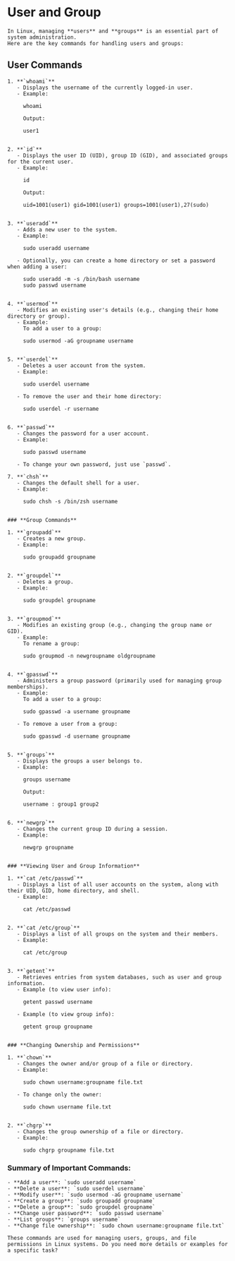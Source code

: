 # User and Group

	In Linux, managing **users** and **groups** is an essential part of system administration. 
	Here are the key commands for handling users and groups:

## **User Commands**

	1. **`whoami`**  
	   - Displays the username of the currently logged-in user.
	   - Example:
		
		 whoami
		 
		 Output:
		 
		 user1
		 

	2. **`id`**  
	   - Displays the user ID (UID), group ID (GID), and associated groups for the current user.
	   - Example:
		
		 id
		 
		 Output:
		 
		 uid=1001(user1) gid=1001(user1) groups=1001(user1),27(sudo)
		 

	3. **`useradd`**  
	   - Adds a new user to the system.
	   - Example:
		 
		 sudo useradd username
		
	   - Optionally, you can create a home directory or set a password when adding a user:
		
		 sudo useradd -m -s /bin/bash username
		 sudo passwd username
		 

	4. **`usermod`**  
	   - Modifies an existing user's details (e.g., changing their home directory or group).
	   - Example:  
		 To add a user to a group:
		 
		 sudo usermod -aG groupname username
		 

	5. **`userdel`**  
	   - Deletes a user account from the system.
	   - Example:
		
		 sudo userdel username
		 
	   - To remove the user and their home directory:
		 
		 sudo userdel -r username
		 

	6. **`passwd`**  
	   - Changes the password for a user account.
	   - Example:

		 sudo passwd username
		
	   - To change your own password, just use `passwd`.

	7. **`chsh`**  
	   - Changes the default shell for a user.
	   - Example:
		 
		 sudo chsh -s /bin/zsh username
		 

	### **Group Commands**

	1. **`groupadd`**  
	   - Creates a new group.
	   - Example:
		
		 sudo groupadd groupname
		 

	2. **`groupdel`**  
	   - Deletes a group.
	   - Example:
		 
		 sudo groupdel groupname
		 

	3. **`groupmod`**  
	   - Modifies an existing group (e.g., changing the group name or GID).
	   - Example:  
		 To rename a group:
		 
		 sudo groupmod -n newgroupname oldgroupname
		 

	4. **`gpasswd`**  
	   - Administers a group password (primarily used for managing group memberships).
	   - Example:  
		 To add a user to a group:
		 
		 sudo gpasswd -a username groupname
		 
	   - To remove a user from a group:
		 
		 sudo gpasswd -d username groupname
		 

	5. **`groups`**  
	   - Displays the groups a user belongs to.
	   - Example:
		 
		 groups username
		 
		 Output:
		 
		 username : group1 group2
		 

	6. **`newgrp`**  
	   - Changes the current group ID during a session.
	   - Example:
		 
		 newgrp groupname
		

	### **Viewing User and Group Information**

	1. **`cat /etc/passwd`**  
	   - Displays a list of all user accounts on the system, along with their UID, GID, home directory, and shell.
	   - Example:
		
		 cat /etc/passwd
		 

	2. **`cat /etc/group`**  
	   - Displays a list of all groups on the system and their members.
	   - Example:
		 
		 cat /etc/group
		 

	3. **`getent`**  
	   - Retrieves entries from system databases, such as user and group information.
	   - Example (to view user info):
		 
		 getent passwd username
		 
	   - Example (to view group info):
		 
		 getent group groupname
		 

	### **Changing Ownership and Permissions**

	1. **`chown`**  
	   - Changes the owner and/or group of a file or directory.
	   - Example:
		 
		 sudo chown username:groupname file.txt
		 
	   - To change only the owner:
		 
		 sudo chown username file.txt
		 

	2. **`chgrp`**  
	   - Changes the group ownership of a file or directory.
	   - Example:
		 
		 sudo chgrp groupname file.txt
		 

### **Summary of Important Commands:**

	- **Add a user**: `sudo useradd username`
	- **Delete a user**: `sudo userdel username`
	- **Modify user**: `sudo usermod -aG groupname username`
	- **Create a group**: `sudo groupadd groupname`
	- **Delete a group**: `sudo groupdel groupname`
	- **Change user password**: `sudo passwd username`
	- **List groups**: `groups username`
	- **Change file ownership**: `sudo chown username:groupname file.txt`

	These commands are used for managing users, groups, and file permissions in Linux systems. Do you need more details or examples for a specific task?